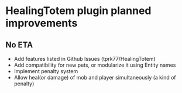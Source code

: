 # HealingTotem plugin planned improvements

## No ETA
* Add features listed in Github Issues (tprk77/HealingTotem)
* Add compatibility for new pets, or modularize it using Entity names
* Implement penalty system
* Allow heal(or damage) of mob and player simultaneously (a kind of penalty)
